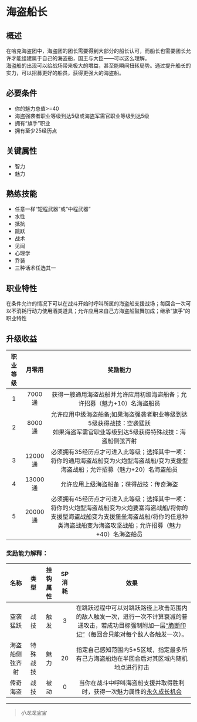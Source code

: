 # 海盗船长

## 概述

在哈克海盗团中，海盗团的团长需要得到大部分的船长认可，而船长也需要团长允许才能组建属于自己的海盗船，国王与大臣——可以这么理解。<br>海盗船的出现可以给战场带来极大的增益，甚至能瞬间扭转局势。通过提升船长的实力，可以招募更好的船员，获得更强大的海盗船。


## 必要条件

* 你的魅力总值>=40
* 海盗强袭者职业等级到达5级或海盗军需官职业等级到达5级
* 拥有“旗手”职业
* 拥有至少25经历点

## 关键属性

* 智力
* 魅力

## 熟练技能

* 任意一样“短程武器”或“中程武器”
* 水性
* 抵抗
* 跳跃
* 战术
* 见闻
* 心理学
* 乔装
* 三种话术任选其一
  
## 职业特性

在条件允许的情况下可以在战斗开始时呼叫所属的海盗船支援战场；每回合一次可以不消耗行动力使用酒类道具；允许应用来自己方海盗船鼓舞加成；继承“旗手”的职业特性

## 升级收益

职业等级|月零用|奖励能力
:--:|:--:|:--:
1|7000通|获得一艘通用海盗战船并允许应用初级海盗船备；允许招募（魅力+10）名海盗船员
2|8000通|允许应用中级海盗船备;如果海盗强袭者职业等级到达5级获得战技：空袭猛跃<br>如果海盗军需官职业等级到达5级获得特殊战技：海盗船侧弦齐射
3|12000通|必须拥有35经历点才可进入此等级；选择其中一项：将你的通用海盗战船变为火炮型海盗战船/变为支援型海盗战船；允许招募（魅力+20）名海盗船员
4|13000通|允许应用上级海盗船备；获得战技：传奇海盗
5|20000通|必须拥有45经历点才可进入此等级；选择其中一项：将你的火炮型海盗战船变为火炮要塞海盗战船/将你的支援型海盗战船变为支援堡垒海盗战船/将你的任意种类海盗战船变为海盗攻坚战船；允许招募（魅力+40）名海盗船员

### 奖励能力解释：

名称|类型|挂钩属性|SP消耗|效果
:--:|:--:|:--:|:--:|:--:
空袭猛跃|战技|触发|3|在跳跃过程中可以对跳跃路径上攻击范围内的敌人触发一次，进行一次不计算衰减的普通攻击，若成功目标强制附加一层<a href="../../status/mark/#脆断印记" target="_blank">“脆断印记”</a>（每回合只能对每个敌人各触发一次）。
海盗船侧弦齐射|特殊战技|魅力|20|指定自己感知范围内5*5区域，指定最多所有己方海盗船炮在半回合后对其区域内随机地点进行打击
传奇海盗|战技|被动|0|当你在战斗中呼叫海盗船支援并取得胜利时，获得一次魅力属性的<a href="/rules/V4.x rules/1·attribute/#被动战技带来的属性成长" target="_blank">永久成长机会</a>

---

> *小龙龙宝宝*
